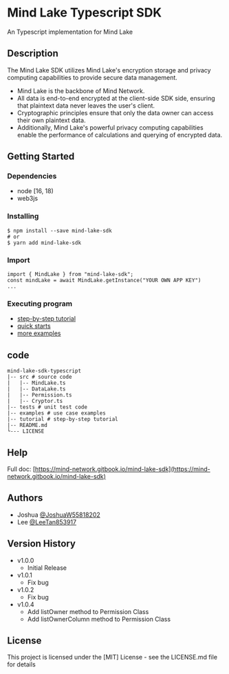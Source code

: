 # Mind Lake Typescript SDK

An Typescript implementation for Mind Lake

## Description

The Mind Lake SDK utilizes Mind Lake's encryption storage and privacy computing capabilities to provide secure data management. 
* Mind Lake is the backbone of Mind Network. 
* All data is end-to-end encrypted at the client-side SDK side, ensuring that plaintext data never leaves the user's client. 
* Cryptographic principles ensure that only the data owner can access their own plaintext data. 
* Additionally, Mind Lake's powerful privacy computing capabilities enable the performance of calculations and querying of encrypted data.

## Getting Started

### Dependencies

* node [16, 18)
* web3js

### Installing

```
$ npm install --save mind-lake-sdk
# or
$ yarn add mind-lake-sdk
```

### Import 
```
import { MindLake } from "mind-lake-sdk";
const mindLake = await MindLake.getInstance("YOUR OWN APP KEY")
...
```

### Executing program
* [step-by-step tutorial](/tutorial/README.md)
* [quick starts](https://mind-network.gitbook.io/mind-lake-sdk/get-started)
* [more examples](https://mind-network.gitbook.io/mind-lake-sdk/use-cases)


## code
```
mind-lake-sdk-typescript
|-- src # source code
|   |-- MindLake.ts
|   |-- DataLake.ts
|   |-- Permission.ts
|   |-- Cryptor.ts
|-- tests # unit test code
|-- examples # use case examples
|-- tutorial # step-by-step tutorial
|-- README.md
└--- LICENSE

```

## Help

Full doc: [https://mind-network.gitbook.io/mind-lake-sdk](https://mind-network.gitbook.io/mind-lake-sdk) 

## Authors
* Joshua [@JoshuaW55818202](https://twitter.com/JoshuaW55818202)
* Lee [@LeeTan853917](https://twitter.com/LeeTan853917)

## Version History

* v1.0.0
    * Initial Release
* v1.0.1
    * Fix bug
* v1.0.2
    * Fix bug    
* v1.0.4
    * Add listOwner method to Permission Class
    * Add listOwnerColumn method to Permission Class
## License

This project is licensed under the [MIT] License - see the LICENSE.md file for details
